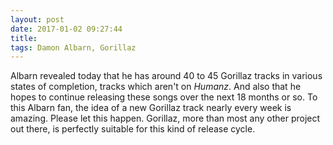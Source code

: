 ```yaml
---
layout: post
date: 2017-01-02 09:27:44
title: 
tags: Damon Albarn, Gorillaz
---
```


Albarn revealed today that he has around 40 to 45 Gorillaz tracks in various states of completion, tracks which aren't on *Humanz*. And also that he hopes to continue releasing these songs over the next 18 months or so. To this Albarn fan, the idea of a new Gorillaz track nearly every week is amazing. Please let this happen. Gorillaz, more than most any other project out there, is perfectly suitable for this kind of release cycle.

